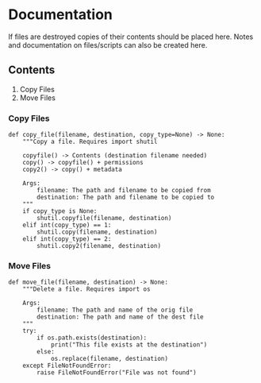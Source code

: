 # Documentation

If files are destroyed copies of their contents should be placed here. Notes and
documentation on files/scripts can also be created here.

## Contents

1. Copy Files
2. Move Files

### Copy Files

```python3
def copy_file(filename, destination, copy_type=None) -> None:
    """Copy a file. Requires import shutil

    copyfile() -> Contents (destination filename needed)
    copy() -> copyfile() + permissions
    copy2() -> copy() + metadata

    Args:
        filename: The path and filename to be copied from
        destination: The path and filename to be copied to
    """
    if copy_type is None:
        shutil.copyfile(filename, destination)
    elif int(copy_type) == 1:
        shutil.copy(filename, destination)
    elif int(copy_type) == 2:
        shutil.copy2(filename, destination)
```

### Move Files

```python3
def move_file(filename, destination) -> None:
    """Delete a file. Requires import os

    Args:
        filename: The path and name of the orig file
        destination: The path and name of the dest file
    """
    try:
        if os.path.exists(destination):
            print("This file exists at the destination")
        else:
            os.replace(filename, destination)
    except FileNotFoundError:
        raise FileNotFoundError("File was not found")
```
